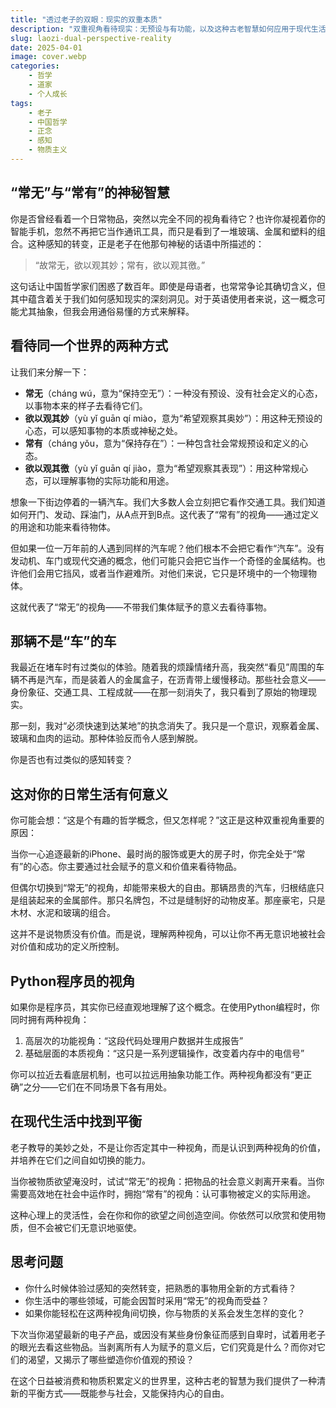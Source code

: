 ```yaml
---
title: "透过老子的双眼：现实的双重本质"
description: "双重视角看待现实：无预设与有功能，以及这种古老智慧如何应用于现代生活。"
slug: laozi-dual-perspective-reality
date: 2025-04-01
image: cover.webp
categories:
    - 哲学
    - 道家
    - 个人成长
tags:
    - 老子
    - 中国哲学
    - 正念
    - 感知
    - 物质主义
---
```


## “常无”与“常有”的神秘智慧

你是否曾经看着一个日常物品，突然以完全不同的视角看待它？也许你凝视着你的智能手机，忽然不再把它当作通讯工具，而只是看到了一堆玻璃、金属和塑料的组合。这种感知的转变，正是老子在他那句神秘的话语中所描述的：

> “故常无，欲以观其妙；常有，欲以观其徼。”

这句话让中国哲学家们困惑了数百年。即使是母语者，也常常争论其确切含义，但其中蕴含着关于我们如何感知现实的深刻洞见。对于英语使用者来说，这一概念可能尤其抽象，但我会用通俗易懂的方式来解释。

## 看待同一个世界的两种方式

让我们来分解一下：

- **常无**（cháng wú，意为“保持空无”）：一种没有预设、没有社会定义的心态，以事物本来的样子去看待它们。
- **欲以观其妙**（yù yǐ guān qí miào，意为“希望观察其奥妙”）：用这种无预设的心态，可以感知事物的本质或神秘之处。
- **常有**（cháng yǒu，意为“保持存在”）：一种包含社会常规预设和定义的心态。
- **欲以观其徼**（yù yǐ guān qí jiào，意为“希望观察其表现”）：用这种常规心态，可以理解事物的实际功能和用途。

想象一下街边停着的一辆汽车。我们大多数人会立刻把它看作交通工具。我们知道如何开门、发动、踩油门，从A点开到B点。这代表了“常有”的视角——通过定义的用途和功能来看待物体。

但如果一位一万年前的人遇到同样的汽车呢？他们根本不会把它看作“汽车”。没有发动机、车门或现代交通的概念，他们可能只会把它当作一个奇怪的金属结构。也许他们会用它挡风，或者当作避难所。对他们来说，它只是环境中的一个物理物体。

这就代表了“常无”的视角——不带我们集体赋予的意义去看待事物。

## 那辆不是“车”的车

我最近在堵车时有过类似的体验。随着我的烦躁情绪升高，我突然“看见”周围的车辆不再是汽车，而是装着人的金属盒子，在沥青带上缓慢移动。那些社会意义——身份象征、交通工具、工程成就——在那一刻消失了，我只看到了原始的物理现实。

那一刻，我对“必须快速到达某地”的执念消失了。我只是一个意识，观察着金属、玻璃和血肉的运动。那种体验反而令人感到解脱。

你是否也有过类似的感知转变？

## 这对你的日常生活有何意义

你可能会想：“这是个有趣的哲学概念，但又怎样呢？”这正是这种双重视角重要的原因：

当你一心追逐最新的iPhone、最时尚的服饰或更大的房子时，你完全处于“常有”的心态。你主要通过社会赋予的意义和价值来看待物品。

但偶尔切换到“常无”的视角，却能带来极大的自由。那辆昂贵的汽车，归根结底只是组装起来的金属部件。那只名牌包，不过是缝制好的动物皮革。那座豪宅，只是木材、水泥和玻璃的组合。

这并不是说物质没有价值。而是说，理解两种视角，可以让你不再无意识地被社会对价值和成功的定义所控制。

## Python程序员的视角

如果你是程序员，其实你已经直观地理解了这个概念。在使用Python编程时，你同时拥有两种视角：

1. 高层次的功能视角：“这段代码处理用户数据并生成报告”
2. 基础层面的本质视角：“这只是一系列逻辑操作，改变着内存中的电信号”

你可以拉近去看底层机制，也可以拉远用抽象功能工作。两种视角都没有“更正确”之分——它们在不同场景下各有用处。

## 在现代生活中找到平衡

老子教导的美妙之处，不是让你否定其中一种视角，而是认识到两种视角的价值，并培养在它们之间自如切换的能力。

当你被物质欲望淹没时，试试“常无”的视角：把物品的社会意义剥离开来看。当你需要高效地在社会中运作时，拥抱“常有”的视角：认可事物被定义的实际用途。

这种心理上的灵活性，会在你和你的欲望之间创造空间。你依然可以欣赏和使用物质，但不会被它们无意识地驱使。

## 思考问题

- 你什么时候体验过感知的突然转变，把熟悉的事物用全新的方式看待？
- 你生活中的哪些领域，可能会因暂时采用“常无”的视角而受益？
- 如果你能轻松在这两种视角间切换，你与物质的关系会发生怎样的变化？

下次当你渴望最新的电子产品，或因没有某些身份象征而感到自卑时，试着用老子的眼光去看这些物品。当剥离所有人为赋予的意义后，它们究竟是什么？而你对它们的渴望，又揭示了哪些塑造你价值观的预设？

在这个日益被消费和物质积累定义的世界里，这种古老的智慧为我们提供了一种清新的平衡方式——既能参与社会，又能保持内心的自由。